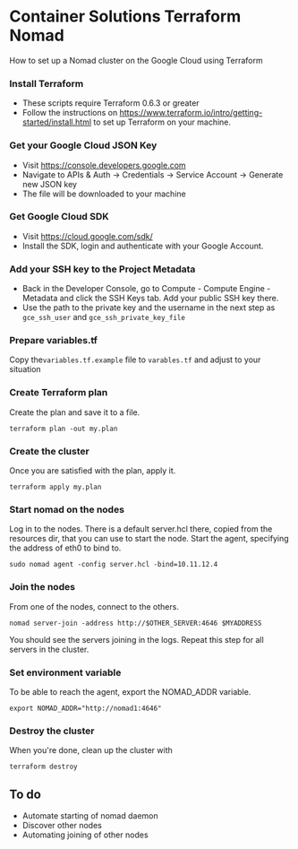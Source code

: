 # Container Solutions Terraform Nomad

How to set up a Nomad cluster on the Google Cloud using Terraform

### Install Terraform

* These scripts require Terraform 0.6.3 or greater
* Follow the instructions on <https://www.terraform.io/intro/getting-started/install.html> to set up Terraform on your machine.

### Get your Google Cloud JSON Key
- Visit https://console.developers.google.com
- Navigate to APIs & Auth -> Credentials -> Service Account -> Generate new JSON key
- The file will be downloaded to your machine

### Get Google Cloud SDK
- Visit https://cloud.google.com/sdk/
- Install the SDK, login and authenticate with your Google Account.

### Add your SSH key to the Project Metadata
- Back in the Developer Console, go to Compute - Compute Engine - Metadata and click the SSH Keys tab. Add your public SSH key there.
- Use the path to the private key and the username in the next step as `gce_ssh_user` and `gce_ssh_private_key_file`

### Prepare variables.tf

Copy the`variables.tf.example` file to `varables.tf` and adjust to your situation

### Create Terraform plan

Create the plan and save it to a file. 

```
terraform plan -out my.plan
```

### Create the cluster

Once you are satisfied with the plan, apply it.

```
terraform apply my.plan
```

### Start nomad on the nodes

Log in to the nodes. There is a default server.hcl there, copied from the resources dir, that you can use to start the node.
Start the agent, specifying the address of eth0 to bind to.

`sudo nomad agent -config server.hcl -bind=10.11.12.4`

### Join the nodes

From one of the nodes, connect to the others.

`nomad server-join -address http://$OTHER_SERVER:4646 $MYADDRESS`

You should see the servers joining in the logs. Repeat this step for all servers in the cluster.

### Set environment variable

To be able to reach the agent, export the NOMAD_ADDR variable.

`export NOMAD_ADDR="http://nomad1:4646"`

### Destroy the cluster
When you're done, clean up the cluster with
```
terraform destroy
```

## To do

- Automate starting of nomad daemon
- Discover other nodes
- Automating joining of other nodes

 
